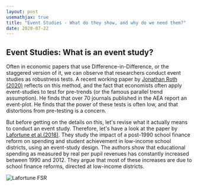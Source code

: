 ```yaml
---
layout: post
usemathjax: true 
title: "Event Studies - What do they show, and why do we need them?"
date: 2020-07-22
---
```


## Event Studies: What is an event study? 

Often in economic papers that use Difference-in-Difference, or the staggered version of it, we can observe that researchers conduct event studies as robustness tests. A recent working paper by [Jonathan Roth (2020)](https://scholar.harvard.edu/files/jroth/files/roth_pretrends_testing.pdf) reflects on this method, and the fact that economists often apply event-studies to test for pre-trends (or the famous parallel trend assumption). He finds that over 70 journals published in the AEA report an event-plot. He finds that the power of these tests is often low, and that distortions from pre-testing is a concern. 

But before getting on the details on this, let's revise what it actually means to conduct an event study. Therefore, let's have a look at the paper by [Lafortune et al.(2018)](https://pubs.aeaweb.org/doi/pdfplus/10.1257/app.20160567). They study the impact of a post-1990 school finance reform on spending and student achievement in low-income school districts, using an event-study design. The authors show that educational spending as measured by real per pupil revenues has constantly increased between 1990 and 2012. They argue that most of these increases are due to school finance reforms, directed at low-income districts. 

<img src="//images/Lafortune_2017_SFR.PNG" alt="Lafortune FSR" style="max-width:60%;"/>




